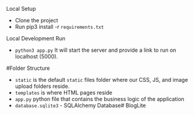 Local Setup
- Clone the project
- Run pip3 install -r `requirements.txt`

Local Development Run
- `python3 app.py` It will start the server and provide a link to run on localhost (5000).

#Folder Structure
- `static` is the default `static` files folder where our CSS, JS, and image upload folders reside.
- `templates` is where HTML pages reside
- `app.py`  python file that contains the business logic of the application
- `database.sqlite3` - SQLAlchemy Database#   B l o g L i t e 
 
 
